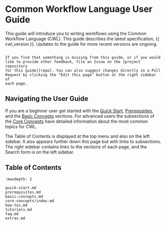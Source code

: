 # Common Workflow Language User Guide

This guide will introduce you to writing workflows using the
Common Workflow Language (CWL). This guide describes the latest
specification, {{ cwl_version }}. Updates to the guide for more recent
versions are ongoing.

```{admonition} Contributions and Feedback are Welcome!

If you find that something is missing from this guide, or if you would
like to provide other feedback, file an Issue on the [project repository
for this guide][repo]. You can also suggest changes directly in a Pull
Request by clicking the "Edit this page" button at the right sidebar of
each page.
```

## Navigating the User Guide

If you are a beginner user get started with the [Quick Start](/quick-start.md),
[Prerequisites](/prerequisites.md), and the [Basic Concepts](/basic-concepts.md)
sections. For advanced users the subsections of the
[Core Concepts](/core-concepts/index.md) have detailed information about the
most common topics for CWL.

The Table of Contents is displayed at the top menu and also on the left sidebar.
It also appears further down this page but with links to subsections. The right
sidebar contains links to the sections of each page, and the Search form is on
the left sidebar.

## Table of Contents

```{toctree}
:maxdepth: 2

quick-start.md
prerequisites.md
basic-concepts.md
core-concepts/index.md
how-tos.md
tutorials.md
faq.md
extras.md
```

[repo]: https://github.com/common-workflow-language/user_guide/issues
